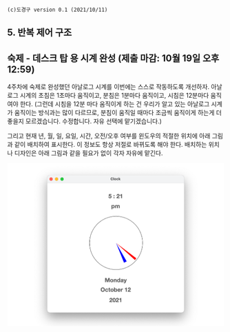 ```
(c)도경구 version 0.1 (2021/10/11)
```

## 5. 반복 제어 구조


## 숙제 -  데스크 탑 용 시계 완성 (제출 마감: 10월 19일 오후 12:59)

4주차에 숙제로 완성했던 아날로그 시계를 이번에는 스스로 작동하도록 개선하자.
아날로그 시계의 초침은 1초마다 움직이고, 분침은 1분마다 움직이고, 시침은 12분마다 움직여야 한다.
(그런데 시침을 12분 마다 움직이게 하는 건 우리가 알고 있는 아날로그 시계가 움직이는 방식과는 많이 다르므로,
분침이 움직일 때마다 조금씩 움직이게 하는게 더 좋을지 모르겠습니다. 수정합니다. 자유 선택에 맡기겠습니다.)

그리고 현재 년, 월, 일, 요일, 시간, 오전/오후 여부를 윈도우의 적절한 위치에 아래 그림과 같이 배치하여 표시한다.
이 정보도 항상 저절로 바뀌도록 해야 한다. 배치하는 위치나 디자인은 아래 그림과 같을 필요가 없이 각자 자유에 맡긴다.

<img src="image06/clock.png" width="700">

